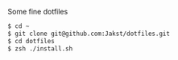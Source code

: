 Some fine dotfiles

```bash
$ cd ~
$ git clone git@github.com:Jakst/dotfiles.git
$ cd dotfiles
$ zsh ./install.sh
```
